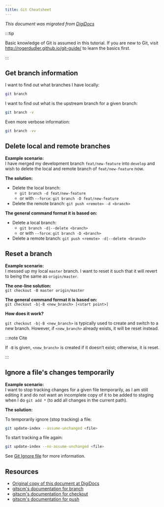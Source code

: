 ```yaml
---
title: Git Cheatsheet
---
```


*This document was migrated from [DigiDocs](https://digipie.github.io/digidocs/git/cheat-sheet/)*

:::tip

Basic knowledge of Git is assumed in this tutorial. If you are new to Git, visit <http://rogerdudler.github.io/git-guide/> to learn the basics first.

:::

## Get branch information

I want to find out what branches I have locally:

```bash
git branch
```

I want to find out what is the upstream branch for a given branch:

```bash
git branch -v
```

Even more verbose information:

```bash
git branch -vv
```

## Delete local and remote branches

**Example scenario:**  
I have merged my development branch `feat/new-feature` into `develop` and wish to delete the local and remote branch of `feat/new-feature` now.

**The solution:**  

- Delete the local branch: 
    - `git branch -d feat/new-feature`
    - or with `--force`: `git branch -D feat/new-feature`
- Delete the remote branch: `git push <remote> -d <branch>`

**The general command format it is based on:**  

- Delete a local branch: 
    - `git branch -d|--delete <branch>`
    - or with `--force`: `git branch -D <branch>`
- Delete a remote branch: `git push <remote> -d|--delete <branch>`

## Reset a branch

**Example scenario:**  
I messed up my local `master` branch. I want to reset it such that it will revert to being the same as `origin/master`.

**The one-line solution:**  
`git checkout -B master origin/master`

**The general command format it is based on:**  
`git checkout -b|-B <new_branch> [<start point>]`

**How does it work?**

`git checkout -b|-B <new_branch>` is typically used to create and switch to a new branch. However, if `<new_branch>` already exists, it will be reset instead.

:::note Cite

If `-B` is given, `<new_branch>` is created if it doesn’t exist; otherwise, it is reset.

:::

## Ignore a file's changes temporarily

**Example scenario:**  
I want to stop tracking changes for a given file temporarily, as I am still editing it and do not want an incomplete copy of it to be added to staging when I do `git add *` (to add all changes in the current path).

**The solution:**  

To temporarily ignore (stop tracking) a file:

```bash
git update-index --assume-unchanged <file>
```

To start tracking a file again:

```bash
git update-index --no-assume-unchanged <file>
```

See [Git Ignore file](git-ignore-file#using-git-update-index) for more information.

## Resources

- [Original copy of this document at DigiDocs](https://digipie.github.io/digidocs/git/cheat-sheet/)
- [gitscm's documentation for branch](https://git-scm.com/docs/git-branch)
- [gitscm's documentation for checkout](https://git-scm.com/docs/git-checkout)
- [gitscm's documentation for push](https://git-scm.com/docs/git-push)
